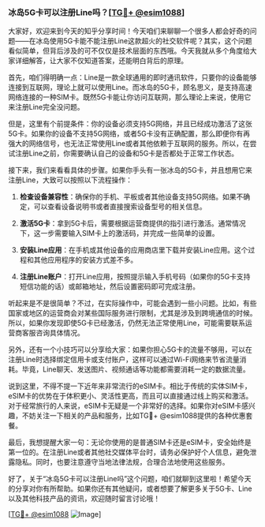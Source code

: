 ### 冰岛5G卡可以注册Line吗？[[TG💪+ @esim1088](https://t.me/s/esim1088)]

大家好，欢迎来到今天的知乎分享时间！今天咱们来聊聊一个很多人都会好奇的问题——在冰岛使用5G卡能不能注册Line这款超火的社交软件呢？其实，这个问题看似简单，但背后涉及的可不仅仅是技术层面的东西哦。今天我就从多个角度给大家详细解答，让大家不仅知道答案，还能明白背后的原理。

首先，咱们得明确一点：Line是一款全球通用的即时通讯软件，只要你的设备能够连接到互联网，理论上就可以使用Line。而冰岛的5G卡，顾名思义，是支持高速网络连接的一种SIM卡。既然5G卡能让你访问互联网，那么理论上来说，使用它来注册Line完全没问题。

但是，这里有个前提条件：你的设备必须支持5G网络，并且已经成功激活了这张5G卡。如果你的设备不支持5G网络，或者5G卡没有正确配置，那么即便你有再强大的网络信号，也无法正常使用Line或者其他依赖于互联网的服务。所以，在尝试注册Line之前，你需要确认自己的设备和5G卡是否都处于正常工作状态。

接下来，我们来看看具体的步骤。如果你手头有一张冰岛的5G卡，并且想用它来注册Line，大致可以按照以下流程操作：

1. **检查设备兼容性**：确保你的手机、平板或者其他设备支持5G网络。如果不确定，可以查看设备说明书或者直接搜索设备型号的相关信息。
   
2. **激活5G卡**：拿到5G卡后，需要根据运营商提供的指引进行激活。通常情况下，这一步需要输入SIM卡上的激活码，并完成一些简单的设置。

3. **安装Line应用**：在手机或其他设备的应用商店里下载并安装Line应用。这个过程和其他应用程序的安装方式差不多。

4. **注册Line账户**：打开Line应用，按照提示输入手机号码（如果你的5G卡支持短信功能的话）或邮箱地址，然后设置密码即可完成注册。

听起来是不是很简单？不过，在实际操作中，可能会遇到一些小问题。比如，有些国家或地区的运营商会对某些国际服务进行限制，尤其是涉及到跨境通信的时候。所以，如果你发现即使5G卡已经激活，仍然无法正常使用Line，可能需要联系运营商客服咨询具体情况。

另外，还有一个小技巧可以分享给大家：如果你担心5G卡的流量不够用，可以在注册Line时选择绑定信用卡或支付账户，这样可以通过Wi-Fi网络来节省流量消耗。毕竟，Line聊天、发送图片、视频通话等功能都需要消耗一定的数据流量。

说到这里，不得不提一下近年来非常流行的eSIM卡。相比于传统的实体SIM卡，eSIM卡的优势在于体积更小、灵活性更高，而且可以直接通过线上购买和激活。对于经常旅行的人来说，eSIM卡无疑是一个非常好的选择。如果你对eSIM卡感兴趣，不妨关注一下相关的产品和服务，比如TG💪+ @esim1088提供的各种优惠套餐。

最后，我想提醒大家一句：无论你使用的是普通SIM卡还是eSIM卡，安全始终是第一位的。在注册Line或者其他社交媒体平台时，请务必保护好个人信息，避免泄露隐私。同时，也要注意遵守当地法律法规，合理合法地使用这些服务。

好了，关于“冰岛5G卡可以注册Line吗”这个问题，咱们就聊到这里啦！希望今天的分享对你有所帮助。如果你还有其他疑问，或者想要了解更多关于5G卡、Line以及其他科技产品的资讯，欢迎随时留言讨论哦！

[[TG💪+ @esim1088](https://t.me/s/esim1088) ![Image](https://i.postimg.cc/4NQfJmqS/Snipaste-2025-05-13-00-14-12.png)]